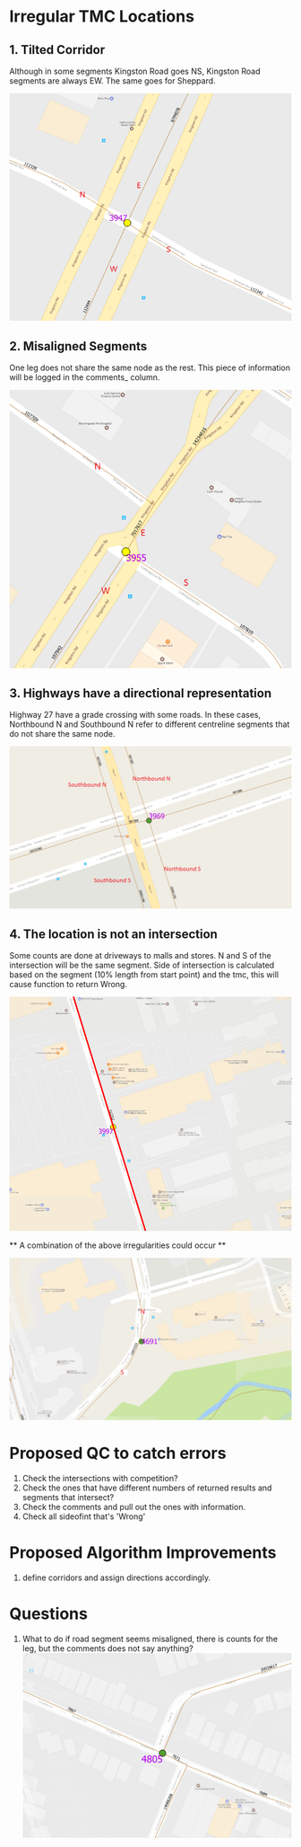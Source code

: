 # Irregular TMC Locations 

## 1. Tilted Corridor

Although in some segments Kingston Road goes NS, Kingston Road segments are always EW. The same goes for Sheppard.

!['3947'](img/3947.PNG)

## 2. Misaligned Segments

One leg does not share the same node as the rest. This piece of information will be logged in the comments_ column.

!['3955'](img/3955.PNG)

## 3. Highways have a directional representation 

Highway 27 have a grade crossing with some roads. In these cases, Northbound N and Southbound N refer to different centreline segments that do not share the same node. 

!['3969'](img/3969.PNG)

## 4. The location is not an intersection

Some counts are done at driveways to malls and stores. N and S of the intersection will be the same segment. 
Side of intersection is calculated based on the segment (10% length from start point) and the tmc, this will cause function to return Wrong.

!['3997'](img/3997.PNG)

** A combination of the above irregularities could occur **

!['4691'](img/4691.PNG)

# Proposed QC to catch errors

1. Check the intersections with competition?
2. Check the ones that have different numbers of returned results and segments that intersect?
3. Check the comments and pull out the ones with information.
4. Check all sideofint that's 'Wrong'

# Proposed Algorithm Improvements

1. define corridors and assign directions accordingly.

# Questions
1. What to do if road segment seems misaligned, there is counts for the leg, but the comments does not say anything?
!['4805'](img/4805.PNG)
